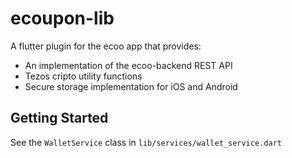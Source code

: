 # ecoupon-lib

A flutter plugin for the ecoo app that provides: 

- An implementation of the ecoo-backend REST API
- Tezos cripto utility functions
- Secure storage implementation for iOS and Android

## Getting Started

See the `WalletService` class in `lib/services/wallet_service.dart`
